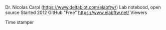 Dr. Nicolas Carpi (https://www.deltablot.com/elabftw/)
Lab notebood, open source
Started 2012
GitHub
"Free"
https://www.elabftw.net/
Viewers

Time stamper 